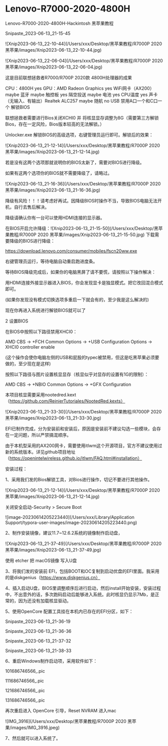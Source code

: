# Lenovo-R7000-2020-4800H
Lenovo-R7000-2020-4800H-Hackintosh
黑苹果教程

Snipaste_2023-06-13_21-15-45

![Xnip2023-06-13_22-10-44](/Users/xxx/Desktop/黑苹果教程/R7000P 2020 黑苹果/images/Xnip2023-06-13_22-10-44.jpg)

![Xnip2023-06-13_22-06-04](/Users/xxx/Desktop/黑苹果教程/R7000P 2020 黑苹果/images/Xnip2023-06-13_22-06-04.jpg)

这是目前联想拯救者R7000/R700P 2020款 4800H处理器的成果

CPU：4800H	yes
GPU：AMD Radeon Graphics	yes
WiFi网卡（AX200）	maybe
蓝牙	maybe
触控板	yes
隔空投送	maybe
电池	yes
CPU温度	yes
声卡（无输入、有输出）Realtek ALC257	maybe
随航	no
USB	禁用A口一个和C口一个
解锁BIOS

联想拯救者需要进行Bios关闭XCHI0 并 将核显显存调整为8G（需要第三方解锁Bios，存在一定风险，Bios版本较高的无法解锁。）

Unlocker.exe 解锁BIOS的高级选项，右键管理员运行即可。解锁后的效果：

![Xnip2023-06-13_21-12-14](/Users/xxx/Desktop/黑苹果教程/R7000P 2020 黑苹果/images/Xnip2023-06-13_21-12-14.jpg)

若是没有这两个选项那就说明你的BIOS太新了，需要对BIOS进行降级。

如果有这两个选项你的BIOS就不需要降级了，请略过。

![Xnip2023-06-13_21-16-36](/Users/xxx/Desktop/黑苹果教程/R7000P 2020 黑苹果/images/Xnip2023-06-13_21-16-36.jpg)

降级有风险！！！请考虑好再试。因降级BIOS时操作不当，导致BIOS电脑无法开机，自行去售后解决。

降级请确认你有一台可以使用HDMI连接的显示器。

在BIOS开启允许降级：![Xnip2023-06-13_21-15-50](/Users/xxx/Desktop/黑苹果教程/R7000P 2020 黑苹果/images/Xnip2023-06-13_21-15-50.jpg) 下载需要降级的BIOS进行降级：

https://download.lenovo.com/consumer/mobiles/fscn20ww.exe

右键管理员运行，等待电脑自动重启跑进度条。

等待BIOS降级完成后，如果你的电脑黑屏了请不要慌，请按照以下操作解决：

用HDMI连接外接显示器进入BIOS，你会发现显卡是独显模式。把它改回混合模式即可。

(如果你发现没有模式切换选项多重启一下就会有的，至少我是这么解决的)

现在你再进入系统进行解锁BIOS就可以了

2 设置BIOS

在BIOS中按照以下路径禁用XHCI0：

AMD CBS -> +FCH Common Options -> +USB Configuration Options -> XHCI0 controller enable

(这个操作会使你电脑左侧的USB和屁股的typec被禁用，但这是吃黑苹果必须要做的，至少现在是这样)

按照以下路径与图片设置核显显存（核显似乎对显存的设置有1G的限制）：

AMD CBS -> +NBIO Common Options -> +GFX Configuration

本项目核显需要采用nootedred.kext（https://github.com/ReinierTutoriales/NootedRed.kexts）

![Xnip2023-06-13_21-33-30](/Users/xxx/Desktop/黑苹果教程/R7000P 2020 黑苹果/images/Xnip2023-06-13_21-33-30.jpg)

EFI已制作完成，分为安装前和安装后，原因是安装前不建议勾选一些模块，会存在一定问题，所以严禁搞混顺序。

由于本机型采用的AX200网卡，需要使用itlwm这个开源项目，官方不建议使用过新的系统版本。详见github项目地址（https://openintelwireless.github.io/itlwm/FAQ.html#installation）

安装过程：

1、采用我们发的Bios解锁工具，对Bios进行操作，切记不要进行其他操作。

![Xnip2023-06-13_21-12-14](/Users/xxx/Desktop/黑苹果教程/R7000P 2020 黑苹果/images/Xnip2023-06-13_21-12-14.jpg)

关闭安全启动-Security > Secure Boot

![image-20230614205223440](/Users/xxx/Library/Application Support/typora-user-images/image-20230614205223440.png)

2、制作安装镜像，建议11.7~12.6.2系统的镜像制作启动盘，

![Xnip2023-06-13_21-37-49](/Users/xxx/Desktop/黑苹果教程/R7000P 2020 黑苹果/images/Xnip2023-06-13_21-37-49.jpg)

使用 etcher 把 macOS镜像 写入U盘

3、将我们发的安装前 EFI，包括BOOT和OC复制到启动优盘的EFI里面。我采用的是diskgenius（https://www.diskgenius.cn）

4、插入启动U盘，BIOS里调整顺序后进行启动，然后install开始安装，安装过程中，不出意外的话，多次跑码启动后能够进入系统。此时核显仍显示7Mb，是正常的，因为还没有加载核显驱动。

5、使用OpenCore 配置工具挂在本机内已存在的EFI分区，如下：

Snipaste_2023-06-13_21-36-19

Snipaste_2023-06-13_21-36-36

Snipaste_2023-06-13_21-37-32

Snipaste_2023-06-13_21-38-33

6、重启Windows制作启动项，采用软件如下：

101686746566_.pic

111686746566_.pic

121686746566_.pic

131686746566_.pic

再次重启进入 OpenCore 引导，Reset NVRAM 进入mac

![IMG_3916](/Users/xxx/Desktop/黑苹果教程/R7000P 2020 黑苹果/images/IMG_3916.jpeg)

7、然后就可以进入系统了。
